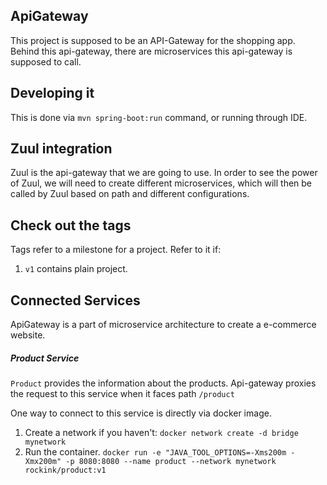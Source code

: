 ## ApiGateway
This project is supposed to be an API-Gateway for the shopping app. 
Behind this api-gateway, there are microservices this api-gateway 
is supposed to call. 

## Developing it 
This is done via `mvn spring-boot:run` command, or running through IDE. 


## Zuul integration 
Zuul is the api-gateway that we are going to use. 
In order to see the power of Zuul, we will need to create different 
microservices, which will then be called by Zuul based on path and
different configurations. 


## Check out the tags
Tags refer to a milestone for a project. Refer to it if:
1. `v1` contains plain project. 


## Connected Services
ApiGateway is a part of microservice architecture to create 
a e-commerce website. 


##### Product Service
``Product`` provides the information about the products. 
Api-gateway proxies the request to this service when it faces path `/product`

One way to connect to this service is directly via docker image.

1. Create a network if you haven't:
`docker network create -d bridge mynetwork`
2. Run the container. `docker run -e "JAVA_TOOL_OPTIONS=-Xms200m -Xmx200m" -p 8080:8080 --name product --network mynetwork rockink/product:v1`

